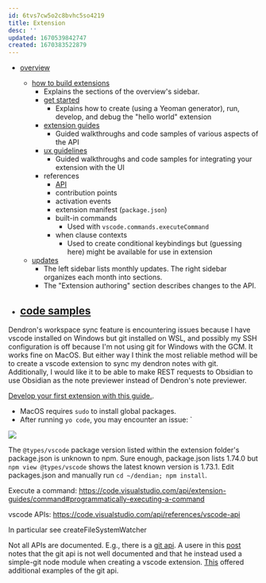 ```yaml
---
id: 6tvs7cw5o2c8bvhc5so4219
title: Extension
desc: ''
updated: 1670539842747
created: 1670383522879
---
```


- [overview](https://code.visualstudio.com/api)
  - [how to build extensions](https://code.visualstudio.com/api#how-to-build-extensions)
    - Explains the sections of the overview's sidebar.
    - [get started](https://code.visualstudio.com/api/get-started/your-first-extension)
      - Explains how to create (using a Yeoman generator), run, develop, and debug the "hello world" extension
    - [extension guides](https://code.visualstudio.com/api/extension-guides/overview)
      - Guided walkthroughs and code samples of various aspects of the API
    - [ux guidelines](https://code.visualstudio.com/api/ux-guidelines/overview)
      - Guided walkthroughs and code samples for integrating your extension with the UI
    - references
      - [API](https://code.visualstudio.com/api/references/vscode-api)
      - contribution points
      - activation events
      - extension manifest (`package.json`)
      - built-in commands
        - Used with `vscode.commands.executeCommand`
      - when clause contexts
        - Used to create conditional keybindings but (guessing here) might be available for use in extension
  - [updates](https://code.visualstudio.com/updates/v1_74)
    - The left sidebar lists monthly updates. The right sidebar organizes each month into sections.
    - The "Extension authoring" section describes changes to the API.


- [code samples](https://github.com/microsoft/vscode-extension-samples)
  - 

Dendron's workspace sync feature is encountering issues because I have vscode installed on Windows but git installed on WSL, and possibly my SSH configuration is off because I'm not using git for Windows with the GCM. It works fine on MacOS. But either way I think the most reliable method will be to create a vscode extension to sync my dendron notes with git. Additionally, I would like it to be able to make REST requests to Obsidian to use Obsidian as the note previewer instead of Dendron's note previewer.



[Develop your first extension with this guide.](https://code.visualstudio.com/api/get-started/your-first-extension). 

- MacOS requires `sudo` to install global packages. 
- After running `yo code`, you may encounter an issue: `

![](/assets/images/2022-12-07-15-39-53.png)

The `@types/vscode` package version listed within the extension folder's package.json is unknown to npm. Sure enough, package.json lists 1.74.0 but `npm view @types/vscode` shows the latest known version is 1.73.1. Edit packages.json and manually run `cd ~/dendian; npm install`.  

Execute a command:
https://code.visualstudio.com/api/extension-guides/command#programmatically-executing-a-command

vscode APIs:
https://code.visualstudio.com/api/references/vscode-api

In particular see createFileSystemWatcher

Not all APIs are documented. E.g., there is a [git api](https://github.com/microsoft/vscode/tree/main/extensions/git). A usere in this [post](https://stackoverflow.com/questions/59442180/vs-code-git-extension-api) notes that the git api is not well documented and that he instead used a simple-git node module when creating a vscode extension. [This](https://stackoverflow.com/questions/46511595/how-to-access-the-api-for-git-in-visual-studio-code) offered additional examples of the git api.

